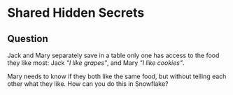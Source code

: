# Shared Hidden Secrets

## Question

Jack and Mary separately save in a table only one has access to the food they like most: Jack *"I like grapes"*, and Mary *"I like cookies"*. 

Mary needs to know if they both like the same food, but without telling each other what they like. How can you do this in Snowflake?
